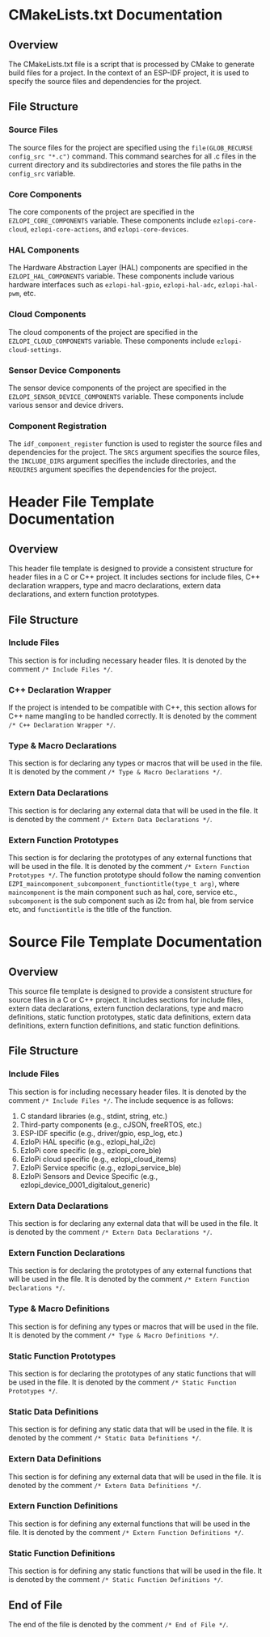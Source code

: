 # CMakeLists.txt Documentation

## Overview
The CMakeLists.txt file is a script that is processed by CMake to generate build files for a project. In the context of an ESP-IDF project, it is used to specify the source files and dependencies for the project.

## File Structure

### Source Files
The source files for the project are specified using the `file(GLOB_RECURSE config_src "*.c")` command. This command searches for all .c files in the current directory and its subdirectories and stores the file paths in the `config_src` variable.

### Core Components
The core components of the project are specified in the `EZLOPI_CORE_COMPONENTS` variable. These components include `ezlopi-core-cloud`, `ezlopi-core-actions`, and `ezlopi-core-devices`.

### HAL Components
The Hardware Abstraction Layer (HAL) components are specified in the `EZLOPI_HAL_COMPONENTS` variable. These components include various hardware interfaces such as `ezlopi-hal-gpio`, `ezlopi-hal-adc`, `ezlopi-hal-pwm`, etc.

### Cloud Components
The cloud components of the project are specified in the `EZLOPI_CLOUD_COMPONENTS` variable. These components include `ezlopi-cloud-settings`.

### Sensor Device Components
The sensor device components of the project are specified in the `EZLOPI_SENSOR_DEVICE_COMPONENTS` variable. These components include various sensor and device drivers.

### Component Registration
The `idf_component_register` function is used to register the source files and dependencies for the project. The `SRCS` argument specifies the source files, the `INCLUDE_DIRS` argument specifies the include directories, and the `REQUIRES` argument specifies the dependencies for the project.

# Header File Template Documentation

## Overview
This header file template is designed to provide a consistent structure for header files in a C or C++ project. It includes sections for include files, C++ declaration wrappers, type and macro declarations, extern data declarations, and extern function prototypes.

## File Structure

### Include Files
This section is for including necessary header files. It is denoted by the comment `/* Include Files */`.

### C++ Declaration Wrapper
If the project is intended to be compatible with C++, this section allows for C++ name mangling to be handled correctly. It is denoted by the comment `/* C++ Declaration Wrapper */`.

### Type & Macro Declarations
This section is for declaring any types or macros that will be used in the file. It is denoted by the comment `/* Type & Macro Declarations */`.

### Extern Data Declarations
This section is for declaring any external data that will be used in the file. It is denoted by the comment `/* Extern Data Declarations */`.

### Extern Function Prototypes
This section is for declaring the prototypes of any external functions that will be used in the file. It is denoted by the comment `/* Extern Function Prototypes */`. The function prototype should follow the naming convention `EZPI_maincomponent_subcomponent_functiontitle(type_t arg)`, where `maincomponent` is the main component such as hal, core, service etc., `subcomponent` is the sub component such as i2c from hal, ble from service etc, and `functiontitle` is the title of the function.

# Source File Template Documentation

## Overview
This source file template is designed to provide a consistent structure for source files in a C or C++ project. It includes sections for include files, extern data declarations, extern function declarations, type and macro definitions, static function prototypes, static data definitions, extern data definitions, extern function definitions, and static function definitions.

## File Structure

### Include Files
This section is for including necessary header files. It is denoted by the comment `/* Include Files */`. The include sequence is as follows:
1. C standard libraries (e.g., stdint, string, etc.)
2. Third-party components (e.g., cJSON, freeRTOS, etc.)
3. ESP-IDF specific (e.g., driver/gpio, esp_log, etc.)
4. EzloPi HAL specific (e.g., ezlopi_hal_i2c)
5. EzloPi core specific (e.g., ezlopi_core_ble)
6. EzloPi cloud specific (e.g., ezlopi_cloud_items)
7. EzloPi Service specific (e.g., ezlopi_service_ble)
8. EzloPi Sensors and Device Specific (e.g., ezlopi_device_0001_digitalout_generic)

### Extern Data Declarations
This section is for declaring any external data that will be used in the file. It is denoted by the comment `/* Extern Data Declarations */`.

### Extern Function Declarations
This section is for declaring the prototypes of any external functions that will be used in the file. It is denoted by the comment `/* Extern Function Declarations */`.

### Type & Macro Definitions
This section is for defining any types or macros that will be used in the file. It is denoted by the comment `/* Type & Macro Definitions */`.

### Static Function Prototypes
This section is for declaring the prototypes of any static functions that will be used in the file. It is denoted by the comment `/* Static Function Prototypes */`.

### Static Data Definitions
This section is for defining any static data that will be used in the file. It is denoted by the comment `/* Static Data Definitions */`.

### Extern Data Definitions
This section is for defining any external data that will be used in the file. It is denoted by the comment `/* Extern Data Definitions */`.

### Extern Function Definitions
This section is for defining any external functions that will be used in the file. It is denoted by the comment `/* Extern Function Definitions */`.

### Static Function Definitions
This section is for defining any static functions that will be used in the file. It is denoted by the comment `/* Static Function Definitions */`.

## End of File
The end of the file is denoted by the comment `/* End of File */`.
